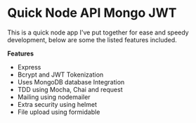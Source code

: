 # Quick Node API Mongo JWT 

This is a quick node app I've put together for ease and speedy development, below are some the listed features included.

**Features**
+ Express
+ Bcrypt and JWT Tokenization
+ Uses MongoDB database Integration
+ TDD using Mocha, Chai and request
+ Mailing using nodemailer
+ Extra security using helmet
+ File upload using formidable